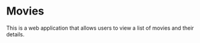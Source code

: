 # Movies

This is a web application that allows users to view a list of movies and their details. 


